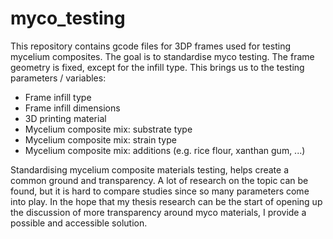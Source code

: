 # myco_testing
This repository contains gcode files for 3DP frames used for testing mycelium composites. The goal is to standardise myco testing.
The frame geometry is fixed, except for the infill type. This brings us to the testing parameters / variables:
  - Frame infill type
  - Frame infill dimensions
  - 3D printing material
  - Mycelium composite mix: substrate type
  - Mycelium composite mix: strain type
  - Mycelium composite mix: additions (e.g. rice flour, xanthan gum, ...)

Standardising mycelium composite materials testing, helps create a common ground and transparency. A lot of research on the topic can be found, but it is hard to compare studies since so many parameters come into play. In the hope that my thesis research can be the start of opening up the discussion of more transparency around myco materials, I provide a possible and accessible solution.
